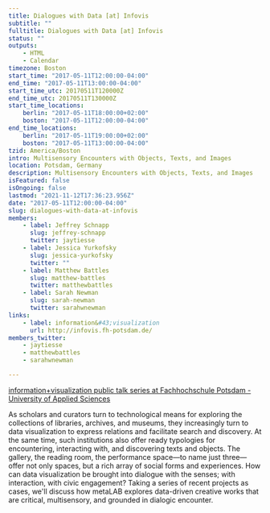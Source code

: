 ```yaml
---
title: Dialogues with Data [at] Infovis
subtitle: ""
fulltitle: Dialogues with Data [at] Infovis
status: ""
outputs:
    - HTML
    - Calendar
timezone: Boston
start_time: "2017-05-11T12:00:00-04:00"
end_time: "2017-05-11T13:00:00-04:00"
start_time_utc: 20170511T120000Z
end_time_utc: 20170511T130000Z
start_time_locations:
    berlin: "2017-05-11T18:00:00+02:00"
    boston: "2017-05-11T12:00:00-04:00"
end_time_locations:
    berlin: "2017-05-11T19:00:00+02:00"
    boston: "2017-05-11T13:00:00-04:00"
tzid: America/Boston
intro: Multisensory Encounters with Objects, Texts, and Images
location: Potsdam, Germany
description: Multisensory Encounters with Objects, Texts, and Images
isFeatured: false
isOngoing: false
lastmod: "2021-11-12T17:36:23.956Z"
date: "2017-05-11T12:00:00-04:00"
slug: dialogues-with-data-at-infovis
members:
    - label: Jeffrey Schnapp
      slug: jeffrey-schnapp
      twitter: jaytiesse
    - label: Jessica Yurkofsky
      slug: jessica-yurkofsky
      twitter: ""
    - label: Matthew Battles
      slug: matthew-battles
      twitter: matthewbattles
    - label: Sarah Newman
      slug: sarah-newman
      twitter: sarahwnewman
links:
    - label: information&#43;visualization
      url: http://infovis.fh-potsdam.de/
members_twitter:
    - jaytiesse
    - matthewbattles
    - sarahwnewman

---
```

<a href="http://infovis.fh-potsdam.de" target="_blank">information+visualization public talk series at Fachhochschule Potsdam - University of Applied Sciences</a>

As scholars and curators turn to technological means for exploring the collections of libraries, archives, and museums, they increasingly turn to data visualization to express relations and facilitate search and discovery. At the same time, such institutions also offer ready typologies for encountering, interacting with, and discovering texts and objects. The gallery, the reading room, the performance space—to name just three—offer not only spaces, but a rich array of social forms and experiences. How can data visualization be brought into dialogue with the senses; with interaction, with civic engagement? Taking a series of recent projects as cases, we'll discuss how metaLAB explores data-driven creative works that are critical, multisensory, and grounded in dialogic encounter.